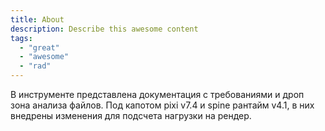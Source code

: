 ```yaml
---
title: About
description: Describe this awesome content
tags:
  - "great"
  - "awesome"
  - "rad"
---
```

В инструменте представлена документация с требованиями и дроп зона анализа файлов.
Под капотом pixi v7.4 и spine рантайм v4.1, в них внедрены изменения для подсчета нагрузки на рендер.
